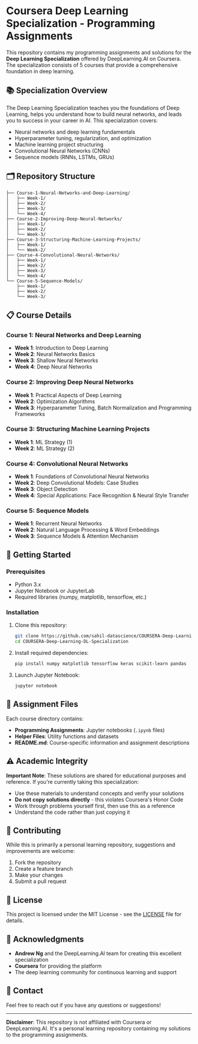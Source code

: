 # Coursera Deep Learning Specialization - Programming Assignments

This repository contains my programming assignments and solutions for the **Deep Learning Specialization** offered by DeepLearning.AI on Coursera. The specialization consists of 5 courses that provide a comprehensive foundation in deep learning.

## 📚 Specialization Overview

The Deep Learning Specialization teaches you the foundations of Deep Learning, helps you understand how to build neural networks, and leads you to success in your career in AI. This specialization covers:

- Neural networks and deep learning fundamentals
- Hyperparameter tuning, regularization, and optimization
- Machine learning project structuring
- Convolutional Neural Networks (CNNs)
- Sequence models (RNNs, LSTMs, GRUs)

## 🗂️ Repository Structure

```
├── Course-1-Neural-Networks-and-Deep-Learning/
│   ├── Week-1/
│   ├── Week-2/
│   ├── Week-3/
│   └── Week-4/
├── Course-2-Improving-Deep-Neural-Networks/
│   ├── Week-1/
│   ├── Week-2/
│   └── Week-3/
├── Course-3-Structuring-Machine-Learning-Projects/
│   ├── Week-1/
│   └── Week-2/
├── Course-4-Convolutional-Neural-Networks/
│   ├── Week-1/
│   ├── Week-2/
│   ├── Week-3/
│   └── Week-4/
└── Course-5-Sequence-Models/
    ├── Week-1/
    ├── Week-2/
    └── Week-3/
```

## 📋 Course Details

### Course 1: Neural Networks and Deep Learning
- **Week 1**: Introduction to Deep Learning
- **Week 2**: Neural Networks Basics
- **Week 3**: Shallow Neural Networks
- **Week 4**: Deep Neural Networks

### Course 2: Improving Deep Neural Networks
- **Week 1**: Practical Aspects of Deep Learning
- **Week 2**: Optimization Algorithms
- **Week 3**: Hyperparameter Tuning, Batch Normalization and Programming Frameworks

### Course 3: Structuring Machine Learning Projects
- **Week 1**: ML Strategy (1)
- **Week 2**: ML Strategy (2)

### Course 4: Convolutional Neural Networks
- **Week 1**: Foundations of Convolutional Neural Networks
- **Week 2**: Deep Convolutional Models: Case Studies
- **Week 3**: Object Detection
- **Week 4**: Special Applications: Face Recognition & Neural Style Transfer

### Course 5: Sequence Models
- **Week 1**: Recurrent Neural Networks
- **Week 2**: Natural Language Processing & Word Embeddings
- **Week 3**: Sequence Models & Attention Mechanism

## 🚀 Getting Started

### Prerequisites
- Python 3.x
- Jupyter Notebook or JupyterLab
- Required libraries (numpy, matplotlib, tensorflow, etc.)

### Installation
1. Clone this repository:
   ```bash
   git clone https://github.com/sahil-datascience/COURSERA-Deep-Learning-DL-Specialization.git
   cd COURSERA-Deep-Learning-DL-Specialization
   ```

2. Install required dependencies:
   ```bash
   pip install numpy matplotlib tensorflow keras scikit-learn pandas
   ```

3. Launch Jupyter Notebook:
   ```bash
   jupyter notebook
   ```

## 📝 Assignment Files

Each course directory contains:
- **Programming Assignments**: Jupyter notebooks (`.ipynb` files)
- **Helper Files**: Utility functions and datasets
- **README.md**: Course-specific information and assignment descriptions

## ⚠️ Academic Integrity

**Important Note**: These solutions are shared for educational purposes and reference. If you're currently taking this specialization:

- Use these materials to understand concepts and verify your solutions
- **Do not copy solutions directly** - this violates Coursera's Honor Code
- Work through problems yourself first, then use this as a reference
- Understand the code rather than just copying it

## 🤝 Contributing

While this is primarily a personal learning repository, suggestions and improvements are welcome:

1. Fork the repository
2. Create a feature branch
3. Make your changes
4. Submit a pull request

## 📄 License

This project is licensed under the MIT License - see the [LICENSE](LICENSE) file for details.

## 🙏 Acknowledgments

- **Andrew Ng** and the DeepLearning.AI team for creating this excellent specialization
- **Coursera** for providing the platform
- The deep learning community for continuous learning and support

## 📧 Contact

Feel free to reach out if you have any questions or suggestions!

---

**Disclaimer**: This repository is not affiliated with Coursera or DeepLearning.AI. It's a personal learning repository containing my solutions to the programming assignments.